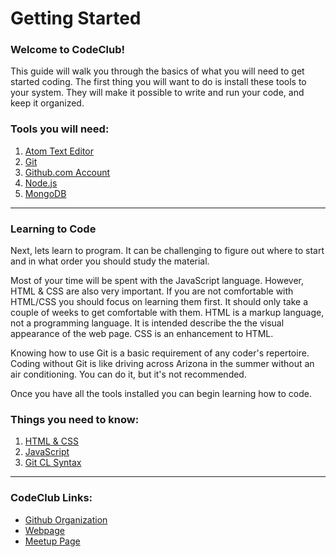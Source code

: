 # Getting Started

### Welcome to CodeClub!

This guide will walk you through the basics of what you will need to get started coding.
The first thing you will want to do is install these tools to your system. They will make
it possible to write and run your code, and keep it organized.

### Tools you will need:
1. [Atom Text Editor](text_editor.md)
2. [Git](git.md)
3. [Github.com Account](github.md)
4. [Node.js](node.md)
5. [MongoDB](mongo.md)

---

### Learning to Code

Next, lets learn to program. It can be challenging to figure out where to start
and in what order you should study the material.

Most of your time will be spent with the JavaScript language. However, HTML & CSS are also very important.
If you are not comfortable with HTML/CSS you should focus on learning them first. It should only take a couple of weeks to get comfortable with them. HTML is a markup language, not a programming language. It is intended describe the the visual appearance of the web page. CSS is an enhancement to HTML.

Knowing how to use Git is a basic requirement of any coder's repertoire. Coding without Git is like driving across Arizona in the summer without an air conditioning. You can do it, but it's not recommended.

Once you have all the tools installed you can begin learning how to code.

### Things you need to know:
1. [HTML & CSS](htmlcss.md)
2. [JavaScript](js.md)
3. [Git CL Syntax](git_cl.md)

---

### CodeClub Links:
- [Github Organization](https://github.com/codeclubsocial)
- [Webpage](http://www.codeclub.social)
- [Meetup Page](https://www.meetup.com/codeclub/)
